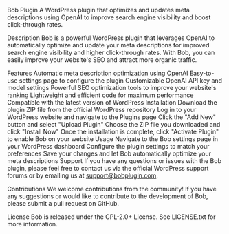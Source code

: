 Bob Plugin
A WordPress plugin that optimizes and updates meta descriptions using OpenAI to improve search engine visibility and boost click-through rates.

Description
Bob is a powerful WordPress plugin that leverages OpenAI to automatically optimize and update your meta descriptions for improved search engine visibility and higher click-through rates. With Bob, you can easily improve your website's SEO and attract more organic traffic.

Features
Automatic meta description optimization using OpenAI
Easy-to-use settings page to configure the plugin
Customizable OpenAI API key and model settings
Powerful SEO optimization tools to improve your website's ranking
Lightweight and efficient code for maximum performance
Compatible with the latest version of WordPress
Installation
Download the plugin ZIP file from the official WordPress repository
Log in to your WordPress website and navigate to the Plugins page
Click the "Add New" button and select "Upload Plugin"
Choose the ZIP file you downloaded and click "Install Now"
Once the installation is complete, click "Activate Plugin" to enable Bob on your website
Usage
Navigate to the Bob settings page in your WordPress dashboard
Configure the plugin settings to match your preferences
Save your changes and let Bob automatically optimize your meta descriptions
Support
If you have any questions or issues with the Bob plugin, please feel free to contact us via the official WordPress support forums or by emailing us at support@bobplugin.com.

Contributions
We welcome contributions from the community! If you have any suggestions or would like to contribute to the development of Bob, please submit a pull request on GitHub.

License
Bob is released under the GPL-2.0+ License. See LICENSE.txt for more information.
